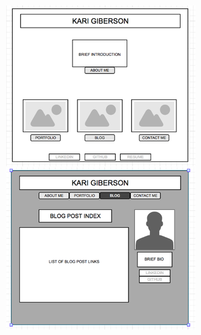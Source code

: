 ![wireframe-index](imgs/wireframe-index.png)
![wireframe-blog-index](imgs/wireframe-blog-index.png)
